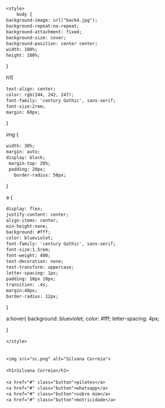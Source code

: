 <head>
    <meta charset="UTF-8">
    <meta name="viewport" content="width=device-width, initial-scale=1.0">
    <title>personaldomovimento</title>
   
</head>
<body>

    <style>
        body {
    background-image: url("back4.jpg");
    background-repeat:no-repeat;
    background-attachment: fixed;
    background-size: cover;
    background-position: center center;
    width: 100%;
    height: 100%;
  }

  h1{

    text-align: center;
    color: rgb(244, 242, 247);
    font-family: 'century Gothic', sans-serif;
    font-size:2rem;
    margin: 60px;
  }

  img {

    width: 30%;
    margin: auto;
    display: block;
     margin-top: 20%;
     padding: 20px;
       border-radius: 50px;
  }

  a {
    
    display: flex;
    justify-content: center;
    align-items: center;
    min-height:none;
    background: #fff;
    color: blueviolet;
    font-family: 'century Gothic', sans-serif;
    font-size:1.5rem;
    font-weight: 400;
    text-decoration: none;
    text-transform: uppercase;
    letter-spacing: 1px;
    padding: 10px 10px;
    transition: .4s;
    margin:40px;
    border-radius: 12px;
   
    


  }

  a:hover{
    background:  blueviolet;
    color: #fff;
    letter-spacing: 4px;
    
  }

    </style>

   
    <img src="sc.png" alt="Silvana Correia">

    <h1>Silvana Correia</h1>

    <a href="#" class="button">pilates</a>
    <a href="#" class="button">whatsapp</a>
    <a href="#" class="button">sobre mim</a>
    <a href="#" class="button">motricidade</a>
    
</body>

